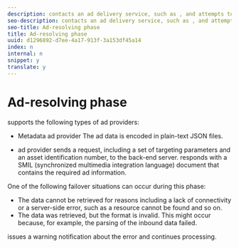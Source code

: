 ```yaml
---
description: contacts an ad delivery service, such as , and attempts to obtain the primary playlist file that corresponds to the video stream for the ad. During the ad-resolving phase, makes an HTTP call to the remote ad-delivery server and parses the server's response.
seo-description: contacts an ad delivery service, such as , and attempts to obtain the primary playlist file that corresponds to the video stream for the ad. During the ad-resolving phase, makes an HTTP call to the remote ad-delivery server and parses the server's response.
seo-title: Ad-resolving phase
title: Ad-resolving phase
uuid: d1296892-d7ee-4a17-913f-3a153df45a14
index: n
internal: n
snippet: y
translate: y
---
```


# Ad-resolving phase

 <!-- PH element: phrases/primetime-sdk-name --> supports the following types of ad providers:
* Metadata ad provider The ad data is encoded in plain-text JSON files.

* <!-- PH element: phrases/auditude-name --> ad provider <!-- PH element: phrases/primetime-sdk-name --> sends a request, including a set of targeting parameters and an asset identification number, to the <!-- PH element: phrases/auditude-name --> back-end server. <!-- PH element: phrases/auditude-name --> responds with a SMIL (synchronized multimedia integration language) document that contains the required ad information.


One of the following failover situations can occur during this phase: 
* The data cannot be retrieved for reasons including a lack of connectivity or a server-side error, such as a resource cannot be found and so on.
* The data was retrieved, but the format is invalid. This might occur because, for example, the parsing of the inbound data failed.


<!-- PH element: phrases/primetime-sdk-name --> issues a warning notification about the error and continues processing.
